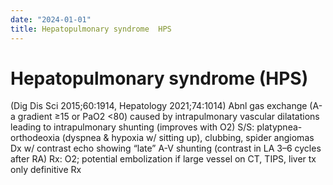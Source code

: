 ```yaml
---
date: "2024-01-01"
title: Hepatopulmonary syndrome  HPS 
---
```


# Hepatopulmonary syndrome (HPS)


(Dig Dis Sci 2015;60:1914, Hepatology 2021;74:1014)
Abnl gas exchange (A-a gradient ≥15 or PaO2 <80) caused by intrapulmonary vascular dilatations leading to intrapulmonary shunting (improves with O2)
S/S: platypnea-orthodeoxia (dyspnea & hypoxia w/ sitting up), clubbing, spider angiomas
Dx w/ contrast echo showing “late” A-V shunting (contrast in LA 3–6 cycles after RA)
Rx: O2; potential embolization if large vessel on CT, TIPS, liver tx only definitive Rx
